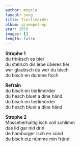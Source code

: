 ```yaml
---
author: mogria
layout: song
title: Tierlimörder
album: gruempel-ep
year: 2018
images: []
length: false
---
```


**Strophe 1**  
du trinksch es bier  
du stellsch dis lebe überes tier  
wer glaubsch du wer du bisch  
du bisch en dumme fisch  

**Refrain**  
du bisch en tierlimörder  
du hesch bluet a dine händ  
du bisch en tierlimörder  
du hesch bluet a dine händ  

**Strophe 2**  
Massetierhaltig isch voll schlimm  
das lid gar nid drin  
de hamburger isch en sünd  
du bisch etz nümme min fründ
